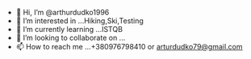 - 👋 Hi, I’m @arthurdudko1996
- 👀 I’m interested in ...Hiking,Ski,Testing
- 🌱 I’m currently learning ...ISTQB
- 💞️ I’m looking to collaborate on ...
- 📫 How to reach me ...+380976798410 or arturdudko79@gmail.com

<!---
arthurdudko1996/arthurdudko1996 is a ✨ special ✨ repository because its `README.md` (this file) appears on your GitHub profile.
You can click the Preview link to take a look at your changes.
--->
